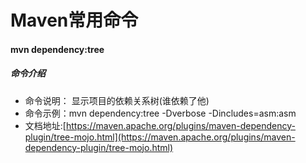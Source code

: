 # Maven常用命令
#### mvn dependency:tree
##### 命令介绍
- 命令说明： 显示项目的依赖关系树(谁依赖了他)
- 命令示例：mvn dependency:tree -Dverbose -Dincludes=asm:asm
- 文档地址:[https://maven.apache.org/plugins/maven-dependency-plugin/tree-mojo.html](https://maven.apache.org/plugins/maven-dependency-plugin/tree-mojo.html)